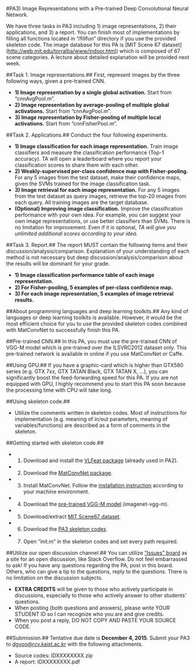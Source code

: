#PA3) Image Representations with a Pre-trained Deep Convolutional Neural Network.

We have three tasks in PA3 including 1) image representations, 2) their applications, and 3) a report. 
You can finish most of implementations by filling all functions located in “/fillfun” directory if you 
use the provided skeleton code. The image database for this PA is [MIT Scene 67 dataset]
(http://web.mit.edu/torralba/www/indoor.html) which is composed of 67 scene categories. A lecture about 
detailed explanation will be provided next week.

##Task 1. Image representations.##
First, represent images by the three following ways, given a pre-trained CNN.
- **1) Image representation by a single global activation.** Start from “cnnAvgPool.m”.
- **2) Image representation by average-pooling of multiple global activations.** Start from “cnnAvgPool.m”.
- **3) Image representation by Fisher-pooling of multiple local activations.** Start from “cnnFisherPool.m”.

##Task 2. Applications.##
Conduct the four following experiments.
- **1) Image classification for each image representation.** Train image classifiers and measure the 
classification performance (Top-1 accuracy). TA will open a leaderboard where you report your classification 
scores to share them with each other.
- **2) Weakly-supervised per-class confidence map with Fisher-pooling.** For any 5 images from the test dataset, 
make their confidence maps, given the SVMs trained for the image classification task.
- **3) Image retrieval for each image representation.** For any 5 images from the test dataset as query images, 
retrieve the top-20 images from each query. All training images are the target database.
- **(Optional) Improving image classification.** Improve the classification performance with your own idea. 
For example, you can suggest your own image representations, or use better classifiers than SVMs. 
There is no limitation for improvement. Even if it is optional, *TA will give you unlimited additional scores 
according to your idea.*

##Task 3. Report.##
The report MUST contain the following items and their discussion/analysis/comparison. Explanation of your 
understanding of each method is not necessary but deep discussion/analysis/comparison about the results will 
be dominant for your grade.
- **1) Image classification performance table of each image representation.**
- **2) For Fisher-pooling, 5 examples of per-class confidence map.**
- **3) For each image representation, 5 examples of image retrieval results.**

##About programming languages and deep learning toolkits.##
Any kind of languages or deep learning toolkits is available. However, it would be the most efficient choice 
for you to use the provided skeleton codes combined with MatConvNet to successfully finish this PA. 

##Pre-trained CNN.##
In this PA, you must use the pre-trained CNN of VGG-M model which is pre-trained over the ILSVRC2012 dataset only. 
This pre-trained network is available in online if you use MatConvNet or Caffe.

##Using GPU.##
If you have a graphic-card which is higher than GTX580 series (e.g. GTX 7xx, GTX TATAN Black, GTX TATAN X, ...), 
you can significantly boost the feed-forwarding speed for this PA. If you are not equipped with GPU, I highly 
recommend you to start this PA soon because the processing time with CPU will take long. 

##Using skeleton code.##
- Utilize the comments written in skeleton codes. Most of instructions for implementation (e.g. meaning of in/out 
parameters, meaning of variables/functions) are described as a form of comments in the skeleton.

##Getting started with skeleton code.##
- 1) Download and install the [VLFeat package](http://www.vlfeat.org/) (already used in PA2).
- 2) Download the [MatConvNet package](https://github.com/vlfeat/matconvnet).
- 3) Install MatConvNet. Follow the [installation instruction](http://www.vlfeat.org/matconvnet/install/) according 
to your machine environment.
- 4) Download the [pre-trained VGG-M model](http://www.vlfeat.org/matconvnet/pretrained/) (imagenet-vgg-m).
- 5) Download/extract [MIT Scene67 dataset](http://web.mit.edu/torralba/www/indoor.html).
- 6) Download the [PA3 skeleton codes](https://github.com/cvpa3/pa3).
- 7) Open “init.m” in the skeleton codes and set every path required.

##Utilize our open discussion channel.##
You can utilize ["Issues" board](https://github.com/cvpa3/pa3/issues) as a site for an open discussion, like Stack Overflow. Do not feel embarrassed to ask! If you have any questions regarding the PA, post in this board. Others, who can give a tip to the questions, reply to the questions. There is no limitation on the discussion subjects.
- **EXTRA CREDITS** will be given to those who actively participate in discussions, especially to those who actively answer to other students' questions.
- When posting (both questions and answers), please write YOUR STUDENT ID so I can recognize who you are and give credits.
- When you post a reply, DO NOT COPY AND PASTE YOUR SOURCE CODE.

##Submission.##
Tentative due date is **December 4, 2015**.
Submit your PA3 to dgyoo@rcv.kaist.ac.kr with the following attachments.
- Source codes: IDXXXXXXXX.zip
- A report: IDXXXXXXXX.pdf

